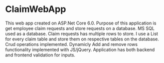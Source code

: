 # ClaimWebApp
This web app created on ASP.Net Core 6.0.
Purpose of this application is get employee claim requests and store requests on a database.
MS SQL used as a database.
Claim requests has multiple rows to store. I use a List for every claim table and store them on respective tables on the database.
Crud operations implemented.
Dynamicly Add and remove rows functionality implemented with JS/jQuery.
Application has both backend and frontend validation for inputs.


